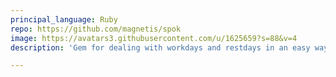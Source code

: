 ```yaml
---
principal_language: Ruby
repo: https://github.com/magnetis/spok
image: https://avatars3.githubusercontent.com/u/1625659?s=88&v=4
description: 'Gem for dealing with workdays and restdays in an easy way. '

---
```

